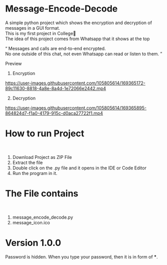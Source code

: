 # Message-Encode-Decode

A simple python project which shows the encryption and decryption of messages in a GUI format.</br>
This is my first project in College🏫</br>
The idea of this project comes from Whatsapp that it shows at the top</br>

<q>
  Messages and calls are end-to-end encrypted.</br>
  No one outside of this chat, not even Whatsapp can read or listen to them.
</q>

Preview</br>

1. Encryption



https://user-images.githubusercontent.com/105805614/169365172-89c11630-8818-4a8e-8a4d-1e72066e2442.mp4



2. Decryption




https://user-images.githubusercontent.com/105805614/169365895-864824d7-f1a0-4179-915c-d0aca27722f1.mp4

<h1>How to run Project</h1></br>

1. Download Project as ZIP File
2. Extract the file
3. Double click on the .py file and it opens in the IDE or Code Editor
4. Run the program in it.

<h1>The File contains</h1></br>

1. message_encode_decode.py
2. message_icon.ico

<h1>Version 1.0.0</h1>

Password is hidden.
When you type your password, then it is in form of <b>*</b>.
